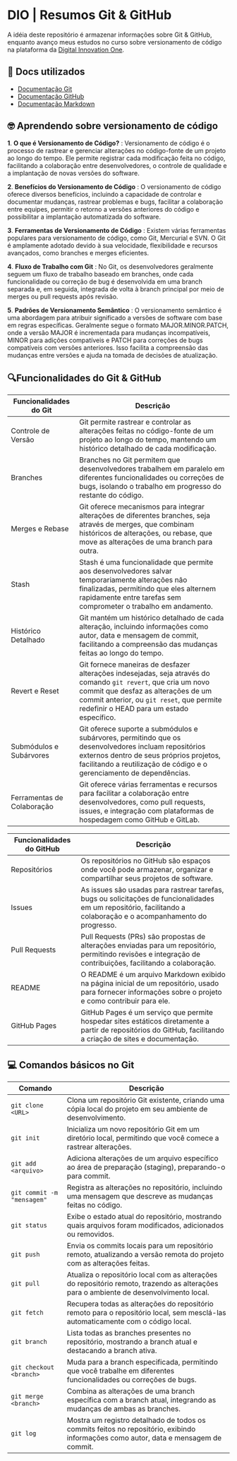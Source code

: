 # DIO | Resumos Git & GitHub

A idéia deste repositório é armazenar informações sobre Git & GitHub, enquanto avanço meus estudos no curso sobre versionamento de código na plataforma da [Digital Innovation One](https://www.dio.me/).

## 📝 Docs utilizados

- [Documentação Git](https://git-scm.com/doc)
- [Documentação GitHub](https://docs.github.com/pt)
- [Documentação Markdown](https://www.markdownguide.org/basic-syntax/)

## 🤓 Aprendendo sobre versionamento de código

**1**. **O que é Versionamento de Código?**
: Versionamento de código é o processo de rastrear e gerenciar alterações no código-fonte de um projeto ao longo do tempo. Ele permite registrar cada modificação feita no código, facilitando a colaboração entre desenvolvedores, o controle de qualidade e a implantação de novas versões do software.

**2**. **Benefícios do Versionamento de Código**
: O versionamento de código oferece diversos benefícios, incluindo a capacidade de controlar e documentar mudanças, rastrear problemas e bugs, facilitar a colaboração entre equipes, permitir o retorno a versões anteriores do código e possibilitar a implantação automatizada do software.

**3**. **Ferramentas de Versionamento de Código**
: Existem várias ferramentas populares para versionamento de código, como Git, Mercurial e SVN. O Git é amplamente adotado devido à sua velocidade, flexibilidade e recursos avançados, como branches e merges eficientes.

**4**. **Fluxo de Trabalho com Git**
: No Git, os desenvolvedores geralmente seguem um fluxo de trabalho baseado em branches, onde cada funcionalidade ou correção de bug é desenvolvida em uma branch separada e, em seguida, integrada de volta à branch principal por meio de merges ou pull requests após revisão.

**5**. **Padrões de Versionamento Semântico**
: O versionamento semântico é uma abordagem para atribuir significado a versões de software com base em regras específicas. Geralmente segue o formato MAJOR.MINOR.PATCH, onde a versão MAJOR é incrementada para mudanças incompatíveis, MINOR para adições compatíveis e PATCH para correções de bugs compatíveis com versões anteriores. Isso facilita a compreensão das mudanças entre versões e ajuda na tomada de decisões de atualização.

## 🔍Funcionalidades do Git & GitHub

| Funcionalidades do Git     | Descrição                                                                                                                                                                                                                                      |
| -------------------------- | ---------------------------------------------------------------------------------------------------------------------------------------------------------------------------------------------------------------------------------------------- |
| Controle de Versão         | Git permite rastrear e controlar as alterações feitas no código-fonte de um projeto ao longo do tempo, mantendo um histórico detalhado de cada modificação.                                                                                    |
| Branches                   | Branches no Git permitem que desenvolvedores trabalhem em paralelo em diferentes funcionalidades ou correções de bugs, isolando o trabalho em progresso do restante do código.                                                                 |
| Merges e Rebase            | Git oferece mecanismos para integrar alterações de diferentes branches, seja através de merges, que combinam históricos de alterações, ou rebase, que move as alterações de uma branch para outra.                                             |
| Stash                      | Stash é uma funcionalidade que permite aos desenvolvedores salvar temporariamente alterações não finalizadas, permitindo que eles alternem rapidamente entre tarefas sem comprometer o trabalho em andamento.                                  |
| Histórico Detalhado        | Git mantém um histórico detalhado de cada alteração, incluindo informações como autor, data e mensagem de commit, facilitando a compreensão das mudanças feitas ao longo do tempo.                                                             |
| Revert e Reset             | Git fornece maneiras de desfazer alterações indesejadas, seja através do comando `git revert`, que cria um novo commit que desfaz as alterações de um commit anterior, ou `git reset`, que permite redefinir o HEAD para um estado específico. |
| Submódulos e Subárvores    | Git oferece suporte a submódulos e subárvores, permitindo que os desenvolvedores incluam repositórios externos dentro de seus próprios projetos, facilitando a reutilização de código e o gerenciamento de dependências.                       |
| Ferramentas de Colaboração | Git oferece várias ferramentas e recursos para facilitar a colaboração entre desenvolvedores, como pull requests, issues, e integração com plataformas de hospedagem como GitHub e GitLab.                                                     |

| Funcionalidades do GitHub | Descrição                                                                                                                                                         |
| ------------------------- | ----------------------------------------------------------------------------------------------------------------------------------------------------------------- |
| Repositórios              | Os repositórios no GitHub são espaços onde você pode armazenar, organizar e compartilhar seus projetos de software.                                               |
| Issues                    | As issues são usadas para rastrear tarefas, bugs ou solicitações de funcionalidades em um repositório, facilitando a colaboração e o acompanhamento do progresso. |
| Pull Requests             | Pull Requests (PRs) são propostas de alterações enviadas para um repositório, permitindo revisões e integração de contribuições, facilitando a colaboração.       |
| README                    | O README é um arquivo Markdown exibido na página inicial de um repositório, usado para fornecer informações sobre o projeto e como contribuir para ele.           |
| GitHub Pages              | GitHub Pages é um serviço que permite hospedar sites estáticos diretamente a partir de repositórios do GitHub, facilitando a criação de sites e documentação.     |

## 💻 Comandos básicos no Git

| Comando                    | Descrição                                                                                                                              |
| -------------------------- | -------------------------------------------------------------------------------------------------------------------------------------- |
| `git clone <URL>`          | Clona um repositório Git existente, criando uma cópia local do projeto em seu ambiente de desenvolvimento.                             |
| `git init`                 | Inicializa um novo repositório Git em um diretório local, permitindo que você comece a rastrear alterações.                            |
| `git add <arquivo>`        | Adiciona alterações de um arquivo específico ao área de preparação (staging), preparando-o para commit.                                |
| `git commit -m "mensagem"` | Registra as alterações no repositório, incluindo uma mensagem que descreve as mudanças feitas no código.                               |
| `git status`               | Exibe o estado atual do repositório, mostrando quais arquivos foram modificados, adicionados ou removidos.                             |
| `git push`                 | Envia os commits locais para um repositório remoto, atualizando a versão remota do projeto com as alterações feitas.                   |
| `git pull`                 | Atualiza o repositório local com as alterações do repositório remoto, trazendo as alterações para o ambiente de desenvolvimento local. |
| `git fetch`                | Recupera todas as alterações do repositório remoto para o repositório local, sem mesclá-las automaticamente com o código local.        |
| `git branch`               | Lista todas as branches presentes no repositório, mostrando a branch atual e destacando a branch ativa.                                |
| `git checkout <branch>`    | Muda para a branch especificada, permitindo que você trabalhe em diferentes funcionalidades ou correções de bugs.                      |
| `git merge <branch>`       | Combina as alterações de uma branch específica com a branch atual, integrando as mudanças de ambas as branches.                        |
| `git log`                  | Mostra um registro detalhado de todos os commits feitos no repositório, exibindo informações como autor, data e mensagem de commit.    |
